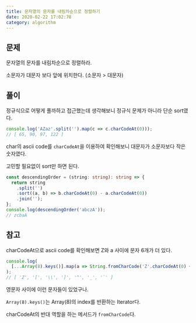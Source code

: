 ```yaml
---
title: 문자열의 문자를 내림차순으로 정렬하기
date: 2020-02-22 17:02:78
category: algorithm
---
```


## 문제

문자열의 문자를 내림차순으로 정렬하라.

소문자가 대문자 보다 앞에 위치한다. (소문자 > 대문자)

## 풀이

정규식으로 어떻게 풀까하고 접근했는데 생각해보니 정규식 문제가 아니라 단순 sort였다.

```ts
console.log('AZaz'.split('').map(c => c.charCodeAt(0)));
// [ 65, 90, 97, 122 ]
```

char의 ascii code를 `charCodeAt`을 이용하여 확인해보니 대문자가 소문자보다 작은 숫자였다.

고민할 필요없이 sort만 하면 된다.

```ts
const descendingOrder = (string: string): string => {
  return string
    .split('')
    .sort((a, b) => b.charCodeAt(0) - a.charCodeAt(0))
    .join('');
};
console.log(descendingOrder('abczA'));
// zcbaA
```

## 참고

charCodeAt으로 ascii code를 확인해보면 Z와 a 사이에 문자 6개가 더 있다.

```ts
console.log(
  [...Array(8).keys()].map(a => String.fromCharCode('Z'.charCodeAt(0) + a))
);
// [ 'Z', '[', '\\', ']', '^', '_', '`' ]
```

영문자 사이에 이런 문자들이 있었구나.

`Array(8).keys()`는 Array(8)의 index를 반환하는 Iterator다.

charCodeAt의 반대 역할을 하는 메서드가 `fromCharCode`다.
